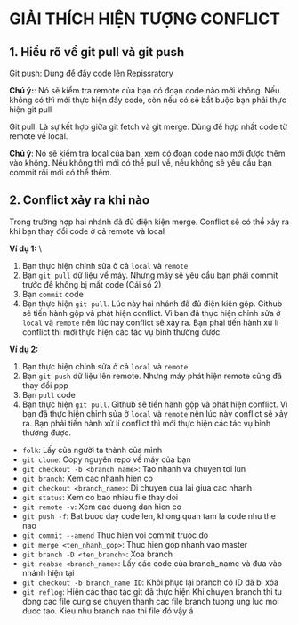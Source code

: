 # GIẢI THÍCH HIỆN TƯỢNG CONFLICT 
## 1. Hiểu rõ về git pull và git push 
Git push: Dùng để đẩy code lên Repissratory 

**Chú ý:**: Nó sẽ kiểm tra remote của bạn có đoạn code nào 
mới không. Nếu không có thì mới thực hiện đẩy code, còn nếu có sẽ bắt buộc bạn phải thực hiện git pull 

Git pull: Là sự kết hợp giữa git fetch và git merge. Dùng để hợp nhất code từ remote về local. 

**Chú ý**: Nó sẽ kiểm tra local của bạn, xem có đoạn code nào mới được thêm vào không. 
Nếu không thì mới có thể pull về, nếu không sẽ yêu cầu bạn commit rồi mới có thể thêm. 

## 2. Conflict xảy ra khi nào 
Trong trường hợp hai nhánh đã đủ điện kiện merge. Conflict sẽ có thể xảy ra khi bạn thay đổi code ở cả remote và local

**Ví dụ 1:** \
1. Bạn thực hiện chỉnh sửa ở cả `local` và `remote` 
2. Bạn `git pull` dữ liệu về máy. Nhưng máy sẽ yêu cầu bạn phải commit trước để không bị mất code (Cái số 2)
3. Bạn `commit` code 
4. Bạn thực hiện `git pull`. Lúc này hai nhánh đã đủ điện kiện gộp. Github sẽ tiến hành gộp và phát hiện conflict. 
Vì bạn đã thực hiện chỉnh sửa ở `local` và `remote` nên lúc này conflict sẽ xảy ra. Bạn phải tiến hành xử lí conflict thì mới 
thực hiện các tác vụ bình thường được. 

**Ví dụ 2:**
1. Bạn thực hiện chỉnh sửa ở cả `local` và `remote` 
2. Bạn `git push` dữ liệu lên remote. Nhưng máy phát hiện remote cũng đã thay đổi ppp
3. Bạn `pull` code 
4. Bạn thực hiện `git pull`. Github sẽ tiến hành gộp và phát hiện conflict. Vì bạn đã thực hiện chỉnh sửa ở `local` và `remote` nên lúc này conflict sẽ xảy ra. Bạn phải tiến hành xử lí conflict thì mới 
thực hiện các tác vụ bình thường được. 

- `folk`: Lấy của người ta thành của mình 
- `git clone`: Copy nguyên repo về máy của bạn 
- `git checkout -b <branch name>`: Tao nhanh va chuyen toi lun 
- `git branch`: Xem cac nhanh hien co 
- `git checkout <branch_name>`: Di chuyen qua lai giua cac nhanh 
- `git status`: Xem co bao nhieu file thay doi 
- `git remote -v`: Xem cac duong dan hien co 
- `git push -f`: Bat buoc day code len, khong quan tam la code nhu the nao 
- `git commit --amend` Thuc hien voi commit truoc do 
- `git merge <ten_nhanh_gop>`: Thuc hien gop nhanh vao master 
- `git branch -D <ten_branch>`: Xoa branch 
- `git reabse <branch_name>`: Lấy các code của branch_name và đưa vào nhánh hiện tại 
- `git checkout -b branch_name ID`: Khôi phục lại branch có ID đã bị xóa 
- `git reflog`: Hiện các thao tác git đã thực hiện 
Khi chuyen branch thi tu dong cac file cung se chuyen thanh cac file branch tuong ung luc moi duoc tao. Kieu 
nhu branch nao thi file đó vậy á 